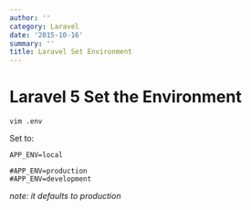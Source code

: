 ```yaml
---
author: ''
category: Laravel
date: '2015-10-16'
summary: ''
title: Laravel Set Environment
---
```

# Laravel 5 Set the Environment

`vim .env`

Set to:

```
APP_ENV=local

#APP_ENV=production
#APP_ENV=development
```

_note: it defaults to production_
